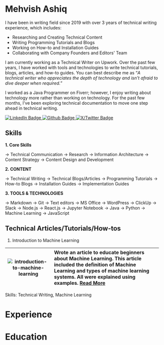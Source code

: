 # Mehvish Ashiq

I have been in writing field since 2019 with over 3 years of technical writing experience, which includes:

- Researching and Creating Technical Content
- Writing Programming Tutorials and Blogs
- Working on How-to and Installation Guides
- Collaborating with Company Founders and Editors' Team

I am currently working as a Technical Writer on Upwork. Over the past few years, I have worked with tools and technologies to write technical tutorials, blogs, articles, and how-to guides. You can best describe me as “*A technical writer who appreciates the depth of technology and isn’t afraid to dive deeper when required.*”

I worked as a Java Programmer on Fiverr; however, I enjoy writing about technology more rather than working on technology. For the past few months, I've been exploring technical documentation to move one step ahead in technical writing.

<div id="badges">
  <a href="https://www.linkedin.com/in/mehvishashiq">
    <img src=".\LinkedIn.png" alt="LinkedIn Badge"/>
  </a>
  <a href="https://www.github.com/mehvishashiq">
    <img src=".\Github.png" alt="Github Badge"/>
  </a>
  <a href="https://www.x.com/mehvishashiq">
    <img src=".\Twitter.png" alt="X/Twitter Badge"/>
  </a>
</div>

## Skills

**1. Core Skills**

→ Technical Communication → Research → Information Architecture → Content Strategy → Content Design and Development

**2. CONTENT**

→ Technical Writing → Technical Blogs/Articles → Programming Tutorials → How-to Blogs → Installation Guides → Implementation Guides

**3. TOOLS & TECHNOLOGIES**

→ Markdown → Git → Text editors → MS Office → WordPress → ClickUp → Slack → Node.js → React.js → Jupyter Notebook → Java → Python → Machine Learning → JavaScript

## Technical Articles/Tutorials/How-tos

1. Introduction to Machine Learning

| ![introduction-to-machine-learning](../Images/introduction-to-machine-learning.png) | Wrote an article to educate beginners about Machine Learning. This article included the definition of Machine Learning and types of machine learning systems. All were explained using examples. [Read More](https://medium.com/@gl7526/making-a-folder-of-images-for-your-github-readme-2c6cd42e1439) |
| :----------------------------------------------------------: | :----------------------------------------------------------- |

Skills: Technical Writing, Machine Learning

# Experience

# Education



